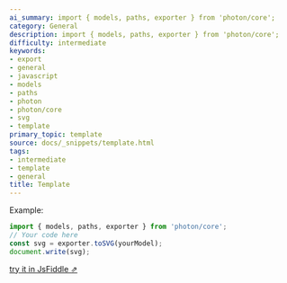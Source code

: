 ```yaml
---
ai_summary: import { models, paths, exporter } from 'photon/core';
category: General
description: import { models, paths, exporter } from 'photon/core';
difficulty: intermediate
keywords:
- export
- general
- javascript
- models
- paths
- photon
- photon/core
- svg
- template
primary_topic: template
source: docs/_snippets/template.html
tags:
- intermediate
- template
- general
title: Template
---
```

Example:

```javascript
import { models, paths, exporter } from 'photon/core';
// Your code here
const svg = exporter.toSVG(yourModel);
document.write(svg);
```
[try it in JsFiddle ⇗](https://jsfiddle.net/danmarshall//)
